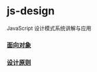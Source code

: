 # js-design
JavaScript 设计模式系统讲解与应用

### [面向对象](https://github.com/luozyiii/js-design/blob/main/01-%E9%9D%A2%E5%90%91%E5%AF%B9%E8%B1%A1.md)

### [设计原则](https://github.com/luozyiii/js-design/blob/main/02-%E8%AE%BE%E8%AE%A1%E5%8E%9F%E5%88%99.md)
